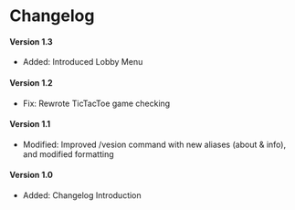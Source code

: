 # Changelog
#### Version 1.3
* Added: Introduced Lobby Menu

#### Version 1.2
* Fix: Rewrote TicTacToe game checking

#### Version 1.1
* Modified: Improved /vesion command with new aliases (about & info), and modified formatting

#### Version 1.0
* Added: Changelog Introduction